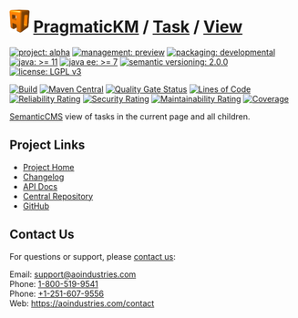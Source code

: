 # [<img src="ao-logo.png" alt="AO Logo" width="35" height="40">](https://github.com/ao-apps) [PragmaticKM](https://github.com/ao-apps/pragmatickm) / [Task](https://github.com/ao-apps/pragmatickm-task) / [View](https://github.com/ao-apps/pragmatickm-task-view)

[![project: alpha](https://pragmatickm.com/ao-badges/project-alpha.svg)](https://aoindustries.com/life-cycle#project-alpha)
[![management: preview](https://pragmatickm.com/ao-badges/management-preview.svg)](https://aoindustries.com/life-cycle#management-preview)
[![packaging: developmental](https://pragmatickm.com/ao-badges/packaging-developmental.svg)](https://aoindustries.com/life-cycle#packaging-developmental)  
[![java: &gt;= 11](https://pragmatickm.com/ao-badges/java-11.svg)](https://docs.oracle.com/en/java/javase/11/)
[![java ee: &gt;= 7](https://pragmatickm.com/ao-badges/javaee-7.svg)](https://docs.oracle.com/javaee/7/)
[![semantic versioning: 2.0.0](https://pragmatickm.com/ao-badges/semver-2.0.0.svg)](https://semver.org/spec/v2.0.0.html)
[![license: LGPL v3](https://pragmatickm.com/ao-badges/license-lgpl-3.0.svg)](https://www.gnu.org/licenses/lgpl-3.0)

[![Build](https://github.com/ao-apps/pragmatickm-task-view/workflows/Build/badge.svg?branch=master)](https://github.com/ao-apps/pragmatickm-task-view/actions?query=workflow%3ABuild)
[![Maven Central](https://maven-badges.herokuapp.com/maven-central/com.pragmatickm/pragmatickm-task-view/badge.svg)](https://maven-badges.herokuapp.com/maven-central/com.pragmatickm/pragmatickm-task-view)
[![Quality Gate Status](https://sonarcloud.io/api/project_badges/measure?branch=master&project=com.pragmatickm%3Apragmatickm-task-view&metric=alert_status)](https://sonarcloud.io/dashboard?branch=master&id=com.pragmatickm%3Apragmatickm-task-view)
[![Lines of Code](https://sonarcloud.io/api/project_badges/measure?branch=master&project=com.pragmatickm%3Apragmatickm-task-view&metric=ncloc)](https://sonarcloud.io/component_measures?branch=master&id=com.pragmatickm%3Apragmatickm-task-view&metric=ncloc)  
[![Reliability Rating](https://sonarcloud.io/api/project_badges/measure?branch=master&project=com.pragmatickm%3Apragmatickm-task-view&metric=reliability_rating)](https://sonarcloud.io/component_measures?branch=master&id=com.pragmatickm%3Apragmatickm-task-view&metric=Reliability)
[![Security Rating](https://sonarcloud.io/api/project_badges/measure?branch=master&project=com.pragmatickm%3Apragmatickm-task-view&metric=security_rating)](https://sonarcloud.io/component_measures?branch=master&id=com.pragmatickm%3Apragmatickm-task-view&metric=Security)
[![Maintainability Rating](https://sonarcloud.io/api/project_badges/measure?branch=master&project=com.pragmatickm%3Apragmatickm-task-view&metric=sqale_rating)](https://sonarcloud.io/component_measures?branch=master&id=com.pragmatickm%3Apragmatickm-task-view&metric=Maintainability)
[![Coverage](https://sonarcloud.io/api/project_badges/measure?branch=master&project=com.pragmatickm%3Apragmatickm-task-view&metric=coverage)](https://sonarcloud.io/component_measures?branch=master&id=com.pragmatickm%3Apragmatickm-task-view&metric=Coverage)

[SemanticCMS](https://github.com/ao-apps/semanticcms) view of tasks in the current page and all children.

## Project Links
* [Project Home](https://pragmatickm.com/task/view/)
* [Changelog](https://pragmatickm.com/task/view/changelog)
* [API Docs](https://pragmatickm.com/task/view/apidocs/)
* [Central Repository](https://central.sonatype.com/artifact/com.pragmatickm/pragmatickm-task-view)
* [GitHub](https://github.com/ao-apps/pragmatickm-task-view)

## Contact Us
For questions or support, please [contact us](https://aoindustries.com/contact):

Email: [support@aoindustries.com](mailto:support@aoindustries.com)  
Phone: [1-800-519-9541](tel:1-800-519-9541)  
Phone: [+1-251-607-9556](tel:+1-251-607-9556)  
Web: https://aoindustries.com/contact
